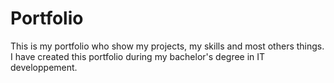 # Portfolio
This is my portfolio who show my projects, my skills and most others things. I have created this portfolio during my bachelor's degree in IT developpement.
